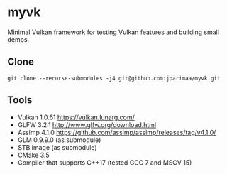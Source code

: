 # myvk

Minimal Vulkan framework for testing Vulkan features and building small demos.

## Clone

    git clone --recurse-submodules -j4 git@github.com:jparimaa/myvk.git

## Tools
- Vulkan 1.0.61 https://vulkan.lunarg.com/
- GLFW 3.2.1 http://www.glfw.org/download.html
- Assimp 4.1.0 https://github.com/assimp/assimp/releases/tag/v4.1.0/
- GLM 0.9.9.0 (as submodule)
- STB image (as submodule)
- CMake 3.5
- Compiler that supports C++17 (tested GCC 7 and MSCV 15)